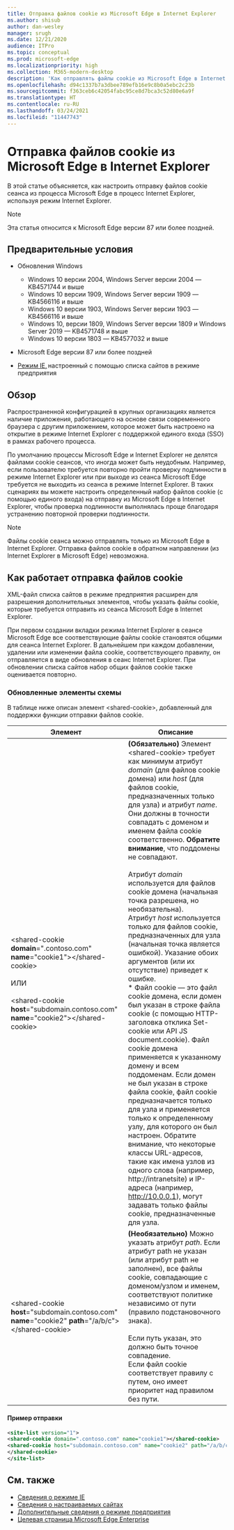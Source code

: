 ```yaml
---
title: Отправка файлов cookie из Microsoft Edge в Internet Explorer
ms.author: shisub
author: dan-wesley
manager: srugh
ms.date: 12/21/2020
audience: ITPro
ms.topic: conceptual
ms.prod: microsoft-edge
ms.localizationpriority: high
ms.collection: M365-modern-desktop
description: 'Как отправлять файлы cookie из Microsoft Edge в Internet Explorer '
ms.openlocfilehash: d94c1337b7a3dbee789efb16e9c8b0a5ebc2c23b
ms.sourcegitcommit: f363ceb6c42054fabc95ce8d7bca3c52d80e6a9f
ms.translationtype: HT
ms.contentlocale: ru-RU
ms.lasthandoff: 03/24/2021
ms.locfileid: "11447743"
---
```

# <a name="cookie-sharing-from-microsoft-edge-to-internet-explorer"></a>Отправка файлов cookie из Microsoft Edge в Internet Explorer

В этой статье объясняется, как настроить отправку файлов cookie сеанса из процесса Microsoft Edge в процесс Internet Explorer, используя режим Internet Explorer.

> [!NOTE]
> Эта статья относится к Microsoft Edge версии 87 или более поздней.

## <a name="prerequisites"></a>Предварительные условия

- Обновления Windows

  - Windows 10 версии 2004, Windows Server версии 2004 — KB4571744 и выше
  - Windows 10 версии 1909, Windows Server версии 1909 — KB4566116 и выше
  - Windows 10 версии 1903, Windows Server версии 1903 — KB4566116 и выше
  - Windows 10, версии 1809, Windows Server версии 1809 и Windows Server 2019 — KB4571748 и выше
  - Windows 10 версии 1803 — KB4577032 и выше

- Microsoft Edge версии 87 или более поздней
- [Режим IE,](./edge-ie-mode.md) настроенный с помощью списка сайтов в режиме предприятия

## <a name="overview"></a>Обзор

Распространенной конфигурацией в крупных организациях является наличие приложения, работающего на основе связи современного браузера с другим приложением, которое может быть настроено на открытие в режиме Internet Explorer с поддержкой единого входа (SSO) в рамках рабочего процесса.

По умолчанию процессы Microsoft Edge и Internet Explorer не делятся файлами cookie сеансов, что иногда может быть неудобным. Например, если пользователю требуется повторно пройти проверку подлинности в режиме Internet Explorer или при выходе из сеанса Microsoft Edge требуется не выходить из сеанса в режиме Internet Explorer. В таких сценариях вы можете настроить определенный набор файлов cookie (с помощью единого входа) на отправку из Microsoft Edge в Internet Explorer, чтобы проверка подлинности выполнялась проще благодаря устранению повторной проверки подлинности.

> [!NOTE]
> Файлы cookie сеанса можно отправлять только из Microsoft Edge в Internet Explorer. Отправка файлов cookie в обратном направлении (из Internet Explorer в Microsoft Edge) невозможна.

## <a name="how-cookie-sharing-works"></a>Как работает отправка файлов cookie

XML-файл списка сайтов в режиме предприятия расширен для разрешения дополнительных элементов, чтобы указать файлы cookie, которые требуется отправить из сеанса Microsoft Edge в Internet Explorer.  

При первом создании вкладки режима Internet Explorer в сеансе Microsoft Edge все соответствующие файлы cookie становятся общими для сеанса Internet Explorer. В дальнейшем при каждом добавлении, удалении или изменении файла cookie, соответствующего правилу, он отправляется в виде обновления в сеанс Internet Explorer. При обновлении списка сайтов набор общих файлов cookie также оценивается повторно.

### <a name="updated-schema-elements"></a>Обновленные элементы схемы

В таблице ниже описан элемент \<shared-cookie\>, добавленный для поддержки функции отправки файлов cookie.

| Элемент| Описание |
|-|-|
| \<shared-cookie **domain**=".contoso.com" **name**="cookie1"\>\</shared-cookie\><br><br>ИЛИ<br><br>\<shared-cookie **host**="subdomain.contoso.com" **name**="cookie2"\>\</shared-cookie\>   |**(Обязательно)** Элемент \<shared-cookie\> требует как минимум атрибут *domain* (для файлов cookie домена) или *host* (для файлов cookie, предназначенных только для узла) и атрибут *name*.<br>Они должны в точности совпадать с доменом и именем файла cookie соответственно. **Обратите внимание**, что поддомены не совпадают.<br><br>Атрибут *domain* используется для файлов cookie домена (начальная точка разрешена, но необязательна).<br>Атрибут *host* используется только для файлов cookie, предназначенных для узла (начальная точка является ошибкой). Указание обоих аргументов (или их отсутствие) приведет к ошибке.<br>* Файл cookie — это файл cookie домена, если домен был указан в строке файла cookie (с помощью HTTP-заголовка отклика Set-cookie или API JS document.cookie). Файл cookie домена применяется к указанному домену и всем поддоменам. Если домен не был указан в строке файла cookie, файл cookie предназначается только для узла и применяется только к определенному узлу, для которого он был настроен. Обратите внимание, что некоторые классы URL-адресов, такие как имена узлов из одного слова (например, http://intranetsite) и IP-адреса (например, http://10.0.0.1), могут задавать только файлы cookie, предназначенные для узла.    |
| \<shared-cookie **host**="subdomain.contoso.com" **name**="cookie2" **path**="/a/b/c"\>\</shared-cookie\>  | **(Необязательно)** Можно указать атрибут *path*. Если атрибут path не указан (или атрибут path не заполнен), все файлы cookie, совпадающие с доменом/узлом и именем, соответствуют политике независимо от пути (правило подстановочного знака).<br><br>Если путь указан, это должно быть точное совпадение.<br>Если файл cookie соответствует правилу с путем, оно имеет приоритет над правилом без пути. |

#### <a name="sharing-example"></a>Пример отправки

```xml
<site-list version="1">
<shared-cookie domain=".contoso.com" name="cookie1"></shared-cookie> 
<shared-cookie host="subdomain.contoso.com" name="cookie2" path="/a/b/c">
</shared-cookie>
</site-list>
```

## <a name="see-also"></a>См. также

- [Сведения о режиме IE](./edge-ie-mode.md)
- [Сведения о настраиваемых сайтах](./edge-learnmore-configurable-sites-ie-mode.md)
- [Дополнительные сведения о режиме предприятия](/internet-explorer/ie11-deploy-guide/enterprise-mode-overview-for-ie11)
- [Целевая страница Microsoft Edge Enterprise](https://aka.ms/EdgeEnterprise)